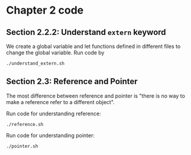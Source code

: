 # Chapter 2 code

## Section 2.2.2: Understand `extern` keyword

We create a global variable and let functions defined in different files to change the global variable. Run code by

```
./understand_extern.sh
```

## Section 2.3: Reference and Pointer

The most difference between reference and pointer is "there is no way to make a reference refer to a different object". 

Run code for understanding reference:

```
./reference.sh
```

Run code for understanding pointer:

```
./pointer.sh
```